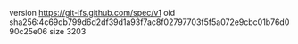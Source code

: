 version https://git-lfs.github.com/spec/v1
oid sha256:4c69db799d6d2df39d1a93f7ac8f02797703f5f5a072e9cbc01b76d090c25e06
size 3203
